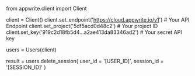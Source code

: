 from appwrite.client import Client

client = Client()
client.set_endpoint('https://cloud.appwrite.io/v1') # Your API Endpoint
client.set_project('5df5acd0d48c2') # Your project ID
client.set_key('919c2d18fb5d4...a2ae413da83346ad2') # Your secret API key

users = Users(client)

result = users.delete_session(
    user_id = '[USER_ID]',
    session_id = '[SESSION_ID]'
)
